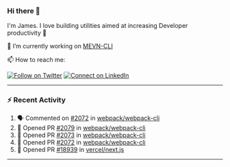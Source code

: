 ### Hi there 👋

I'm James. I love building utilities aimed at increasing Developer productivity :raised_hands: 

🔭 I’m currently working on [MEVN-CLI](https://github.com/madlabsinc/mevn-cli)

📫 How to reach me:

[![Follow on Twitter](https://img.shields.io/badge/--twitter?label=Twitter&logo=Twitter&style=social)](https://twitter.com/james_madhacks) [![Connect on LinkedIn](https://img.shields.io/badge/--linkedin?label=LinkedIn&logo=LinkedIn&style=social)](https://www.linkedin.com/in/jamesgeorge007)

---

### :zap: Recent Activity

<!--START_SECTION:activity-->
1. 🗣 Commented on [#2072](https://github.com/webpack/webpack-cli/issues/2072) in [webpack/webpack-cli](https://github.com/webpack/webpack-cli)
2. 💪 Opened PR [#2079](https://github.com/webpack/webpack-cli/pull/2079) in [webpack/webpack-cli](https://github.com/webpack/webpack-cli)
3. 💪 Opened PR [#2073](https://github.com/webpack/webpack-cli/pull/2073) in [webpack/webpack-cli](https://github.com/webpack/webpack-cli)
4. 💪 Opened PR [#2072](https://github.com/webpack/webpack-cli/pull/2072) in [webpack/webpack-cli](https://github.com/webpack/webpack-cli)
5. 💪 Opened PR [#18939](https://github.com/vercel/next.js/pull/18939) in [vercel/next.js](https://github.com/vercel/next.js)
<!--END_SECTION:activity-->

---

<!--
**jamesgeorge007/jamesgeorge007** is a ✨ _special_ ✨ repository because its `README.md` (this file) appears on your GitHub profile.

Here are some ideas to get you started:

- 🌱 I’m currently learning ...
- 👯 I’m looking to collaborate on ...
- 🤔 I’m looking for help with ...
- 💬 Ask me about ...
- 😄 Pronouns: ...
- ⚡ Fun fact: ...
-->

